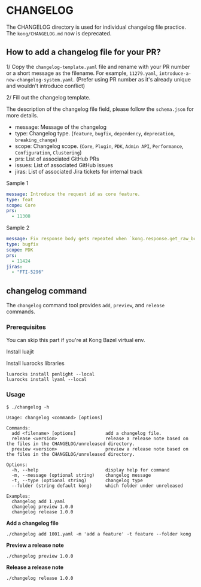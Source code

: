 # CHANGELOG

The CHANGELOG directory is used for individual changelog file practice.
The `kong/CHANGELOG.md` now is deprecated.


## How to add a changelog file for your PR?

1/ Copy the `changelog-template.yaml` file and rename with your PR number or a short message as the filename. For example, `11279.yaml`, `introduce-a-new-changelog-system.yaml`. (Prefer using PR number as it's already unique and wouldn't introduce conflict)

2/ Fill out the changelog template.


The description of the changelog file field, please follow the `schema.json` for more details.

- message: Message of the changelog
- type: Changelog type. (`feature`, `bugfix`, `dependency`, `deprecation`, `breaking_change`)
- scope: Changelog scope. (`Core`, `Plugin`, `PDK`, `Admin API`, `Performance`, `Configuration`, `Clustering`)
- prs: List of associated GitHub PRs
- issues: List of associated GitHub issues
- jiras: List of associated Jira tickets for internal track

Sample 1
```yaml
message: Introduce the request id as core feature.
type: feat
scope: Core
prs:
  - 11308
```

Sample 2
```yaml
message: Fix response body gets repeated when `kong.response.get_raw_body()` is called multiple times in a request lifecycle.
type: bugfix
scope: PDK
prs:
  - 11424
jiras:
  - "FTI-5296"
```


## changelog command

The `changelog` command tool provides `add`, `preview`, and `release` commands.

### Prerequisites

You can skip this part if you're at Kong Bazel virtual env.

Install luajit

Install luarocks libraries

```
luarocks install penlight --local
luarocks install lyaml --local
```

### Usage

```shell
$ ./changelog -h

Usage: changelog <command> [options]

Commands:
  add <filename> [options]           add a changelog file.
  release <version>                  release a release note based on the files in the CHANGELOG/unreleased directory.
  preview <version>                  preview a release note based on the files in the CHANGELOG/unreleased directory.

Options:
  -h, --help                         display help for command
  -m, --message (optional string)    changelog message
  -t, --type (optional string)       changelog type
  --folder (string default kong)     which folder under unreleased

Examples:
  changelog add 1.yaml
  changelog preview 1.0.0
  changelog release 1.0.0
```

**Add a changelog file**
```shell
./changelog add 1001.yaml -m 'add a feature' -t feature --folder kong
```

**Preview a release note**
```shell
./changelog preview 1.0.0
```

**Release a release note**
```shell
./changelog release 1.0.0
```
